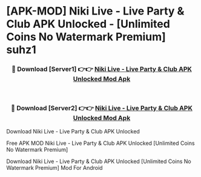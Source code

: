 # [APK-MOD] Niki Live - Live Party & Club APK Unlocked - [Unlimited Coins No Watermark Premium] suhz1



<div align="center">
<h3>🔴 Download [Server1] 👉👉 <a href="https://momento.my/?title=Niki_Live_-_Live_Party_&_Club_APK_Unlocked">Niki Live - Live Party & Club APK Unlocked Mod Apk</a></h3><br>

<h3>🔴 Download [Server2] 👉👉 <a href="https://momento.my/?title=Niki_Live_-_Live_Party_&_Club_APK_Unlocked">Niki Live - Live Party & Club APK Unlocked Mod Apk</a></h3>
</div>



Download Niki Live - Live Party & Club APK Unlocked 

Free APK MOD Niki Live - Live Party & Club APK Unlocked [Unlimited Coins No Watermark Premium]

Download Niki Live - Live Party & Club APK Unlocked [Unlimited Coins No Watermark Premium] Mod For Android

